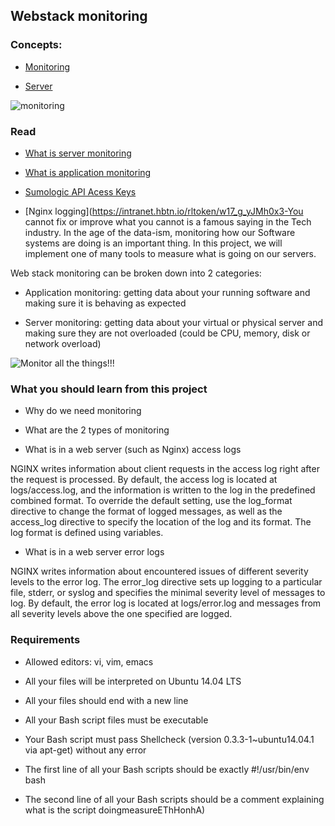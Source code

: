 ## Webstack monitoring



### Concepts:

- [Monitoring](https://intranet.hbtn.io/concepts/13)

- [Server](https://intranet.hbtn.io/concepts/67)



![monitoring](https://user-images.githubusercontent.com/6486822/31350953-fb76188e-acdd-11e7-9359-26d9a9ba6646.png)



### Read



- [What is server monitoring](https://intranet.hbtn.io/rltoken/ujTPhBAl3TvofrBE8Hlc2w)

- [What is application monitoring](https://intranet.hbtn.io/rltoken/fGzCCVr7lwNEvarE8u1HRQ)

- [Sumologic API Acess Keys](https://intranet.hbtn.io/rltoken/mdMRQFYu5rbZvhT9l3epDQ)

- [Nginx logging](https://intranet.hbtn.io/rltoken/w17_g_yJMh0x3-You cannot fix or improve what you cannot  is a famous saying in the Tech industry. In the age of the data-ism, monitoring how our Software systems are doing is an important thing. In this project, we will implement one of many tools to measure what is going on our servers.



Web stack monitoring can be broken down into 2 categories:



- Application monitoring: getting data about your running software and making sure it is behaving as expected

- Server monitoring: getting data about your virtual or physical server and making sure they are not overloaded (could be CPU, memory, disk or network overload)



![Monitor all the things!!!](https://s3.amazonaws.com/intranet-projects-files/holbertonschool-sysadmin_devops/281/ktCXnhE.jpg)


### What you should learn from this project



- Why do we need monitoring

- What are the 2 types of monitoring

- What is in a web server (such as Nginx) access logs



NGINX writes information about client requests in the access log right after the request is processed. By default, the access log is located at logs/access.log, and the information is written to the log in the predefined combined format. To override the default setting, use the log_format directive to change the format of logged messages, as well as the access_log directive to specify the location of the log and its format. The log format is defined using variables.



- What is in a web server error logs



NGINX writes information about encountered issues of different severity levels to the error log. The error_log directive sets up logging to a particular file, stderr, or syslog and specifies the minimal severity level of messages to log. By default, the error log is located at logs/error.log and messages from all severity levels above the one specified are logged.



### Requirements



- Allowed editors: vi, vim, emacs

- All your files will be interpreted on Ubuntu 14.04 LTS

- All your files should end with a new line

- All your Bash script files must be executable

- Your Bash script must pass Shellcheck (version 0.3.3-1~ubuntu14.04.1 via apt-get) without any error

- The first line of all your Bash scripts should be exactly #!/usr/bin/env bash

- The second line of all your Bash scripts should be a comment explaining what is the script doingmeasureEThHonhA)



